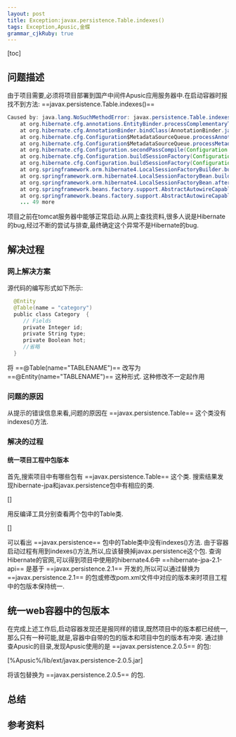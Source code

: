 ```yaml
---
layout: post
title: Exception:javax.persistence.Table.indexes()
tags: Exception,Apusic,金蝶
grammar_cjkRuby: true
---
```


[toc]

## 问题描述

由于项目需要,必须将项目部署到国产中间件Apusic应用服务器中.在启动容器时报
找不到方法: ==javax.persistence.Table.indexes()==

```java
Caused by: java.lang.NoSuchMethodError: javax.persistence.Table.indexes()[Ljavax/persistence/Index;
	at org.hibernate.cfg.annotations.EntityBinder.processComplementaryTableDefinitions(EntityBinder.java:936)
	at org.hibernate.cfg.AnnotationBinder.bindClass(AnnotationBinder.java:824)
	at org.hibernate.cfg.Configuration$MetadataSourceQueue.processAnnotatedClassesQueue(Configuration.java:3788)
	at org.hibernate.cfg.Configuration$MetadataSourceQueue.processMetadata(Configuration.java:3742)
	at org.hibernate.cfg.Configuration.secondPassCompile(Configuration.java:1410)
	at org.hibernate.cfg.Configuration.buildSessionFactory(Configuration.java:1844)
	at org.hibernate.cfg.Configuration.buildSessionFactory(Configuration.java:1928)
	at org.springframework.orm.hibernate4.LocalSessionFactoryBuilder.buildSessionFactory(LocalSessionFactoryBuilder.java:343)
	at org.springframework.orm.hibernate4.LocalSessionFactoryBean.buildSessionFactory(LocalSessionFactoryBean.java:431)
	at org.springframework.orm.hibernate4.LocalSessionFactoryBean.afterPropertiesSet(LocalSessionFactoryBean.java:416)
	at org.springframework.beans.factory.support.AbstractAutowireCapableBeanFactory.invokeInitMethods(AbstractAutowireCapableBeanFactory.java:1612)
	at org.springframework.beans.factory.support.AbstractAutowireCapableBeanFactory.initializeBean(AbstractAutowireCapableBeanFactory.java:1549)
	... 49 more
```

项目之前在tomcat服务器中能够正常启动.从网上查找资料,很多人说是Hibernate的bug,经过不断的尝试与排查,最终确定这个异常不是Hibernate的bug.

## 解决过程

### 网上解决方案

源代码的编写形式如下所示:

```java 
  @Entity  
  @Table(name = "category")  
  public class Category  {  
  	 // Fields  
 	 private Integer id;  
  	 private String type;  
 	 private Boolean hot;  
  	 //省略  
  }
```

将 ==@Table(name="TABLENAME")== 改写为 ==@Entity(name="TABLENAME")== 这种形式.
这种修改不一定起作用

### 问题的原因

从提示的错误信息来看,问题的原因在 ==javax.persistence.Table== 这个类没有indexes()方法.

### 解决的过程

#### 统一项目工程中包版本

首先,搜索项目中有哪些包有 ==javax.persistence.Table== 这个类.
搜索结果发现hibernate-jpa和javax.persistence包中有相应的类.

[]

用反编译工具分别查看两个包中的Table类.

[]

可以看出 ==javax.persistence== 包中的Table类中没有indexes()方法.
由于容器启动过程有用到indexes()方法,所以,应该替换掉javax.persistence这个包.
查询Hibernate的官网,可以得到项目中使用的hibernate4.6中 ==hibernate-jpa-2.1-api== 是基于 ==javax.persistence.2.1== 开发的,所以可以通过替换为  ==javax.persistence.2.1== 的包或修改pom.xml文件中对应的版本来时项目工程中的包版本保持统一.

## 统一web容器中的包版本

在完成上述工作后,启动容器发现还是报同样的错误,既然项目中的版本都已经统一,那么只有一种可能,就是,容器中自带的包的版本和项目中包的版本有冲突.
通过排查Apusic的目录,发现Apusic使用的是 ==javax.persistence.2.0.5== 的包:

[%Apusic%/lib/ext/javax.persistence-2.0.5.jar]

将该包替换为 ==javax.persistence.2.0.5== 的包.



## 总结

## 参考资料
